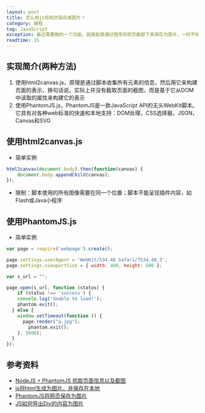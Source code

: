 ```yaml
---
layout: post
title: 怎么用js将网页保存成图片？
category: 编程
tag: JavaScript
exception: 最近需要做的一个功能，就是能够通过程序将网页截取下来保存为图片，一时不知道怎么做，就在网上学习了一下，总结如下
readtime: 15
---
```


## 实现简介(两种方法)
1. 使用html2canvas.js，原理是通过脚本收集所有元素的信息，然后用它来构建页面的表示，换句话说，实际上并没有截取页面的截图，而是基于它从DOM中读取的属性来构建它的表示
2. 使用PhantomJS.js，PhantomJS是一款JavaScript API的无头WebKit脚本。它具有对各种web标准的快速和本地支持：DOM处理，CSS选择器，JSON，Canvas和SVG

## 使用html2canvas.js
* 简单实例
```javascript
html2canvas(document.body).then(function(canvas) {
    document.body.appendChild(canvas);
});
```
* 限制：脚本使用的所有图像需要在同一个位置；脚本不能呈现插件内容，如Flash或Java小程序

## 使用PhantomJS.js
* 简单实例
```javascript
var page = require('webpage').create();

page.settings.userAgent = 'WebKit/534.46 Safari/7534.48.3';
page.settings.viewportSize = { width: 400, height: 600 };

var s_url = "";

page.open(s_url, function (status) {
    if (status !== 'success') {
    console.log('Unable to load!');
    phantom.exit();
  } else {
    window.setTimeout(function () {
      page.render("a.jpg");
        phantom.exit();
    }, 5000);
  }
});
```

## 参考资料
* [NodeJS + PhantomJS 抓取页面信息以及截图](http://www.cnblogs.com/justany/p/3279717.html)
* [js将html生成为图片，并保存在本地](https://blog.csdn.net/yyhlichao/article/details/51889161)
* [PhantomJS将网页保存为图片](https://blog.csdn.net/magic_wings/article/details/54764268)
* [JS如何导出Div的内容为图片](https://blog.csdn.net/fengyao1995/article/details/51842486)